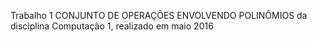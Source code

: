 Trabalho 1 CONJUNTO DE OPERAÇÕES ENVOLVENDO POLINÔMIOS da disciplina Computação 1, realizado em maio 2016
